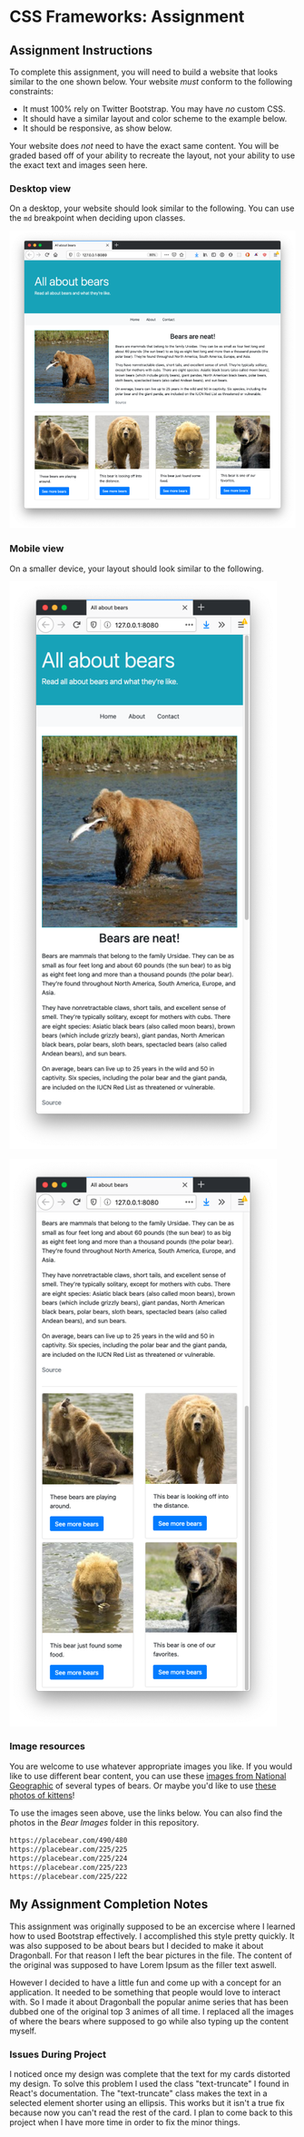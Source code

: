 # CSS Frameworks: Assignment

## Assignment Instructions

To complete this assignment, you will need to build a website that looks similar to the one shown below. Your website _must_ conform to the following constraints:

- It must 100% rely on Twitter Bootstrap. You may have _no_ custom CSS.
- It should have a similar layout and color scheme to the example below.
- It should be responsive, as show below.

Your website does _not_ need to have the exact same content. You will be graded based off of your ability to recreate the layout, not your ability to use the exact text and images seen here.

### Desktop view

On a desktop, your website should look similar to the following. You can use the `md` breakpoint when deciding upon classes.

![desktop.png](desktop.png)

### Mobile view

On a smaller device, your layout should look similar to the following.

![mobile-1.png](mobile-1.png)

![mobile-2.png](mobile-2.png)

### Image resources

You are welcome to use whatever appropriate images you like. If you would like to use different bear content, you can use these [images from National Geographic](https://www.nationalgeographic.com/animals/mammals/group/bears-grizzly-polar-panda/) of several types of bears. Or maybe you'd like to use [these photos of kittens](http://placekitten.com/)! 

To use the images seen above, use the links below. You can also find the photos in the *Bear Images* folder in this repository.

```
https://placebear.com/490/480
https://placebear.com/225/225
https://placebear.com/225/224
https://placebear.com/225/223
https://placebear.com/225/222
```
## My Assignment Completion Notes

This assignment was originally supposed to be an excercise where I learned how to used Bootstrap effectively. I accomplished this style pretty quickly. It was also supposed to be about bears but I decided to make it about Dragonball. For that reason I left the bear pictures in the file. The content of the original was supposed to have Lorem Ipsum as the filler text aswell.

However I decided to have a little fun and come up with a concept for an application. It needed to be something that people would love to interact with. So I made it about Dragonball the popular anime series that has been dubbed one of the original top 3 animes of all time. I replaced all the images of where the bears where supposed to go while also typing up the content myself. 

### Issues During Project

I noticed once my design was complete that the text for my cards distorted my design. To solve this problem I used the class "text-truncate" I found in React's documentation. The "text-truncate" class makes the text in a selected element shorter using an ellipsis. This works but it isn't a true fix because now you can't read the rest of the card. I plan to come back to this project when I have more time in order to fix the minor things.
                                                                                                                                                                                                                                                                                                                                                                                                                          
